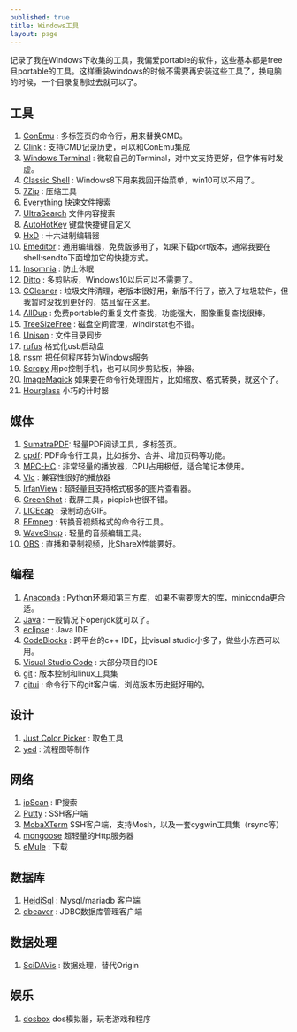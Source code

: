 ```yaml
---
published: true
title: Windows工具
layout: page
---
```


记录了我在Windows下收集的工具，我偏爱portable的软件，这些基本都是free且portable的工具。这样重装windows的时候不需要再安装这些工具了，换电脑的时候，一个目录复制过去就可以了。


## 工具
1. [ConEmu](https://conemu.github.io/) : 多标签页的命令行，用来替换CMD。
1. [Clink](https://mridgers.github.io/clink/) : 支持CMD记录历史，可以和ConEmu集成
1. [Windows Terminal](https://github.com/microsoft/terminal) : 微软自己的Terminal，对中文支持更好，但字体有时发虚。
1. [Classic Shell](http://www.classicshell.net/) : Windows8下用来找回开始菜单，win10可以不用了。
1. [7Zip](http://www.7-zip.org/) : 压缩工具
1. [Everything](https://www.voidtools.com/) 快速文件搜索
1. [UltraSearch](https://www.jam-software.com/ultrasearch/) 文件内容搜索
1. [AutoHotKey](https://autohotkey.com/) 键盘快捷键自定义 
1. [HxD](https://mh-nexus.de/en/hxd/) : 十六进制编辑器
1. [Emeditor](https://www.emeditor.com/download/) : 通用编辑器，免费版够用了，如果下载port版本，通常我要在shell:sendto下面增加它的快捷方式。
1. [Insomnia](http://dlaa.me/blog/post/10104830) : 防止休眠
1. [Ditto](http://ditto-cp.sourceforge.net/) : 多剪贴板，Windows10以后可以不需要了。
1. [CCleaner](https://www.piriform.com/ccleaner) : 垃圾文件清理，老版本很好用，新版不行了，嵌入了垃圾软件，但我暂时没找到更好的，姑且留在这里。
1. [AllDup](http://www.alldup.de) : 免费portable的重复文件查找，功能强大，图像重复查找很棒。
1. [TreeSizeFree](https://www.jam-software.com/treesize_free/) : 磁盘空间管理，windirstat也不错。 
1. [Unison](http://unison-binaries.inria.fr/) : 文件目录同步
1. [rufus](https://rufus.akeo.ie/) 格式化usb启动盘
1. [nssm](https://nssm.cc/) 把任何程序转为Windows服务
1. [Scrcpy](https://github.com/Genymobile/scrcpy) 用pc控制手机，也可以同步剪贴板，神器。
1. [ImageMagick](https://imagemagick.org/index.php) 如果要在命令行处理图片，比如缩放、格式转换，就这个了。
1. [Hourglass](https://chris.dziemborowicz.com/apps/hourglass/#downloads) 小巧的计时器

## 媒体
1. [SumatraPDF](https://www.sumatrapdfreader.org/free-pdf-reader.html): 轻量PDF阅读工具，多标签页。
1. [cpdf](https://github.com/coherentgraphics/cpdf-binaries): PDF命令行工具，比如拆分、合并、增加页码等功能。
1. [MPC-HC](https://mpc-hc.org/) : 非常轻量的播放器，CPU占用极低，适合笔记本使用。
1. [Vlc](http://www.videolan.org/vlc/) : 兼容性很好的播放器
1. [IrfanView](http://www.irfanview.com/) : 超轻量且支持格式极多的图片查看器。
1. [GreenShot](http://getgreenshot.org/) : 截屏工具，picpick也很不错。
1. [LICEcap](https://www.cockos.com/licecap/) : 录制动态GIF。
1. [FFmpeg](https://ffmpeg.org/) : 转换音视频格式的命令行工具。
1. [WaveShop](http://waveshop.sourceforge.net/) : 轻量的音频编辑工具。
1. [OBS](https://obsproject.com/) : 直播和录制视频，比ShareX性能要好。

## 编程
1. [Anaconda](https://www.eclipse.org/) : Python环境和第三方库，如果不需要庞大的库，miniconda更合适。
1. [Java](https://adoptopenjdk.net/releases.html) : 一般情况下openjdk就可以了。
1. [eclipse](https://www.eclipse.org/) : Java IDE
1. [CodeBlocks](http://www.codeblocks.org/) : 跨平台的c++ IDE，比visual studio小多了，做些小东西可以用。
1. [Visual Studio Code](https://code.visualstudio.com/) : 大部分项目的IDE
1. [git](https://git-scm.com/) : 版本控制和linux工具集
1. [gitui](https://github.com/extrawurst/gitui) : 命令行下的git客户端，浏览版本历史挺好用的。

## 设计
1. [Just Color Picker](http://annystudio.com/software/colorpicker/) : 取色工具
1. [yed](https://www.yworks.com/products/yed) : 流程图等制作

## 网络
1. [ipScan](http://angryip.org/) : IP搜索
1. [Putty](http://www.putty.org/) : SSH客户端
1. [MobaXTerm](http://mobaxterm.mobatek.net/) SSH客户端，支持Mosh，以及一套cygwin工具集（rsync等）
1. [mongoose](https://www.cesanta.com/products/binary) 超轻量的Http服务器
1. [eMule](https://www.emule-project.net) : 下载 

## 数据库
1. [HeidiSql](https://www.heidisql.com/) : Mysql/mariadb 客户端
1. [dbeaver](https://dbeaver.jkiss.org/) : JDBC数据库管理客户端 

## 数据处理
1. [SciDAVis](http://scidavis.sourceforge.net/) : 数据处理，替代Origin

## 娱乐
1. [dosbox](https://sourceforge.net/projects/dosbox/) dos模拟器，玩老游戏和程序